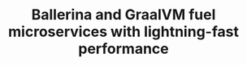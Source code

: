 ---
title: Ballerina and GraalVM fuel microservices with lightning-fast performance
description: With this duo, your microservices will reach new heights of efficiency and responsiveness, leaving competitors in the dust. Ballerina's seamless integration with GraalVM harnesses the power of just-in-time compilation and native image generation, resulting in optimized execution and unparalleled performance. Stay ahead of the game with Ballerina and GraalVM, and experience microservices performance like never before. 
image: 'images/graalvm-github.png'
---